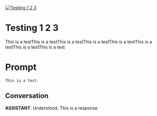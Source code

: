 
[![Testing 1 2 3](https://flow-prompt-covers.s3.us-west-1.amazonaws.com/icon/futuristic/futu_5.png)]()
# Testing 1 2 3 
This is a testThis is a testThis is a testThis is a testThis is a testThis is a testThis is a testThis is a test

# Prompt

```
This is a test.
```

## Conversation

**ASSISTANT**: Understood. This is a response.


